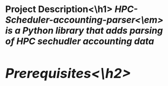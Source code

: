 <h1>Project Description<\h1>
<em>HPC-Scheduler-accounting-parser<\em> is a Python library that adds parsing of HPC sechudler accounting data 

<h2>Prerequisites<\h2>
